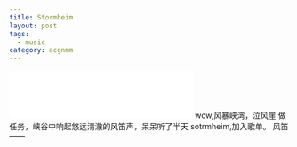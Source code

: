 ```yaml
---
title: Stormheim
layout: post
tags:
  - music
category: acgnmm
---
```

<iframe frameborder="no" border="0" marginwidth="0" marginheight="0" width=330 height=86 src="//music.163.com/outchain/player?type=2&id=428116980&auto=1&height=66"></iframe>
wow,风暴峡湾，泣风崖  
做任务，峡谷中响起悠远清澈的风笛声，呆呆听了半天  
sotrmheim,加入歌单。  
风笛——
